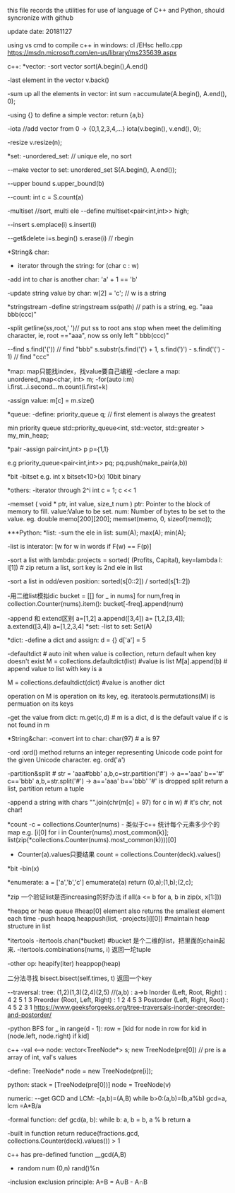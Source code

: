 this file records the utilities for use of language of C++ and Python,
should syncronize with github

update date: 20181127

using vs cmd to compile c++ in windows:
cl /EHsc hello.cpp   https://msdn.microsoft.com/en-us/library/ms235639.aspx

c++:
*vector:
-sort vector
sort(A.begin(),A.end()

-last element in the vector
v.back()

-sum up all the elements in vector: 
int sum =accumulate(A.begin(), A.end(), 0);

-using {} to define a simple vector:
return {a,b}

-iota  //add vector from 0  -> {0,1,2,3,4,...}
 iota(v.begin(), v.end(), 0);
 
 -resize
 v.resize(n);

*set:
-unordered_set:   // unique ele, no sort

--make vector to set:
unordered_set<int> S(A.begin(), A.end());

--upper bound
s.upper_bound(b)

--count:
int c = S.count(a)
 
-multiset  //sort, multi ele 
--define
multiset<pair<int,int>> high;

--insert
s.emplace(i)
s.insert(i)

--get&delete
i=s.begin() s.erase(i) // rbegin

*String& char:
- iterator through the string:
for (char c : w)

-add int to char is another char:
'a' + 1 == 'b'

-update string value by char:
w[2] = 'c'; // w is a string

*stringstream
-define
stringstream ss(path) // path is a string, eg. "aaa bbb(ccc)"

-split
getline(ss,root,' ')// put ss to root ans stop when meet the delimiting character, ie, root =="aaa", now ss only left " bbb(ccc)"

--find
s.find('(')) // find "bbb"
s.substr(s.find('(') + 1, s.find(')') - s.find('(') - 1)  // find "ccc"

*map: map只能找index，找value要自己编程
-declare a map:
unordered_map<char, int> m;
-for(auto i:m)
    i.first...i.second...m.count(i.first+k)

-assign value:
m[c] = m.size()

*queue:
-define:
priority_queue<int> q; // first element is always the greatest 

min priority queue
std::priority_queue<int, std::vector<int>, std::greater<int> > my_min_heap;

*pair 
-assign
pair<int,int> p
p={1,1}

e.g
priority_queue<pair<int,int>> pq; 
pq.push(make_pair(a,b))

*bit
-bitset
e.g. int x
bitset<10>(x) 10bit binary

*others:
-iterator through 2^i
int c = 1; c << 1

-memset ( void * ptr, int value, size_t num )
ptr: Pointer to the block of memory to fill. value:Value to be set. num: Number of bytes to be set to the value.
eg. double memo[200][200]; memset(memo, 0, sizeof(memo));

***Python:
*list:
-sum the ele in list:
sum(A); max(A); min(A);

-list is interator:
[w for w in words if F(w) == F(p)]

-sort a list with lambda:
projects = sorted(
(Profits, Capital), key=lambda l: l[1]) # zip return a list, sort key is 2nd ele in list

-sort a list in odd/even position:
sorted(s[0::2]) / sorted(s[1::2])

-用二维list模拟dic
bucket = [[] for _ in nums]
for num,freq in collection.Counter(nums).item():
    bucket[-freq].append(num)

-append 和 extend区别
a=[1,2]  a.append([3,4])  a= [1,2,[3,4]]; a.extend([3,4])  a=[1,2,3,4]
*set:
-list to set:
Set(A)

*dict:
-define a dict and assign:
d = {}  d['a'] = 5

-defaultdict  # auto init when value is collection, return default when key doesn't exist
M = collections.defaultdict(list) #value is list
M[a].append(b) # append value to list with key is a  

M = collections.defaultdict(dict) #value is another dict

operation on M is operation on its key, eg. iteratools.permutations(M) is permuation on its keys

-get the value from dict:
m.get(c,d) # m is a dict, d is the default value if c is not found in m

*String&char:
-convert int to char:
char(97) # a is 97

-ord :ord() method returns an integer representing Unicode code point for the given Unicode character.
eg. ord('a')

-partition&split # str = 'aaa#bbb'
a,b,c=str.partition('#') -> a=='aaa' b=='#' c=='bbb'
a,b,=str.split('#') -> a=='aaa' b=='bbb' '#' is dropped
split return a list, partition return a tuple

-append a string with chars
"".join(chr(m[c] + 97) for c in w)  # it's chr, not char!

*count
-c = collections.Counter(nums)  - 类似于c++ 统计每个元素多少个的map
e.g. [i[0] for i in Counter(nums).most_common(k)]; list(zip(*collections.Counter(nums).most_common(k))))[0]
- Counter(a).values只要结果 
count = collections.Counter(deck).values()

*bit
-bin(x)

*enumerate:
a = ['a','b','c'] 
emumerate(a) return (0,a);(1,b);(2,c);

*zip 
一个验证list是否increasing的好办法
if all(a <= b for a, b in zip(x, x[1:]))

*heapq or heap queue #heap[0] element also returns the smallest element each time
-push
heapq.heappush(list, -projects[i][0]) #maintain heap structure in list

*itertools
-itertools.chan(*bucket) #bucket 是个二维的list，把里面的chain起来. 
-itertools.combinations(nums, i) 返回一坨tuple

-other op:
heapify(iter)
heappop(heap)

二分法寻找
bisect.bisect(self.times, t) 返回一个key


--traversal:
tree: (1,2)(1,3)(2,4)(2,5) //(a,b) : a->b
Inorder (Left, Root, Right) : 4 2 5 1 3
Preorder (Root, Left, Right) : 1 2 4 5 3
Postorder (Left, Right, Root) : 4 5 2 3 1
https://www.geeksforgeeks.org/tree-traversals-inorder-preorder-and-postorder/

-python BFS
for _ in range(d - 1):
        row = [kid for node in row for kid in (node.left, node.right) if kid]
        
c++ 
-val <--> node:
vector<TreeNode*> s;
new TreeNode(pre[0])  // pre is a array of int, val's values

-define:
TreeNode* node = new TreeNode(pre[i]);

python:
stack = [TreeNode(pre[0])]
node = TreeNode(v)


numeric:
--get GCD and LCM:
-(a,b)=(A,B) while b>0:(a,b)=(b,a%b)
gcd=a, lcm =A*B/a

-formal function:
def gcd(a, b):
    while b: a, b = b, a % b
    return a

-built in function
return reduce(fractions.gcd, collections.Counter(deck).values()) > 1

c++ has pre-defined function __gcd(A,B)

- random num (0,n)
rand()%n

-inclusion exclusion principle:
A+B = A∪B - A∩B
